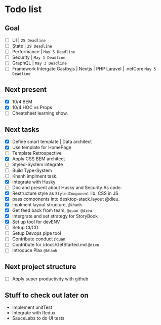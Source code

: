 # Todo list

## Goal
- [ ] UI | ``25 Deadline``
- [ ] State |  ``29 Deadline``
- [ ] Performance |  ``May 5 Deadline``
- [ ] Security | ``May 1 Deadline``
- [ ] GraphQL  | ``May 3 Deadline``
- [ ] Framework Intergate Gastbyjs | Nextjs | PHP Laravel | .netCore ``May 5 Deadline``

## Next present

- [x] 10/4 BEM
- [x] 10/4 HOC vs Props
- [ ] Cheatsheet learning show.

## Next tasks

- [x] Define smart template | Data architect
- [x] Use template for HomePage
- [ ] Template Retrospective 
- [x] Apply CSS BEM architect
- [ ] Styled-System integrate
- [ ] Build Type-System
- [ ] Khanh implment task.
- [x] Integrate with Husky
- [ ] Doc and present about Husky and Security As code.
- [x] Restructure style as `StyledComponent` lib. CSS in JS
- [x] pass components into desktop-stack.layout @dieu.
- [x] implment layout structure, `@khanh`
- [x] Get feed back from team, `@quan @dieu`
- [x] Intergrate and set strategy for StoryBook
- [x] Set up tool for devENV
- [ ] Setup CI/CD
- [ ] Setup Devops pipe tool
- [ ] Contribute conduct `@quan`
- [ ] Contribute for /docs/GetStarted.md `@dieu`
- [ ] Introduce Plax `@khanh`
 
## Next project structure

- [ ] Apply super productivity with github

## Stuff to check out later on

- Implement unitTest
- Integrate with Redux
- SauceLabs to do UI tests
